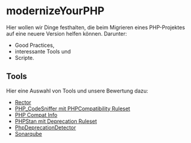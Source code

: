 # modernizeYourPHP

Hier wollen wir Dinge festhalten, die beim Migrieren eines PHP-Projektes auf eine neuere Version helfen können. Darunter:

- Good Practices,
- interessante Tools und
- Scripte.

## Tools

Hier eine Auswahl von Tools und unsere Bewertung dazu:

- [Rector](docs/tool-bewertungen/Rector.md)
- [PHP_CodeSniffer mit PHPCompatibility Ruleset](docs/tool-bewertungen/PHP_CodeSniffer%20mit%20PHPCompatibility%20Ruleset.md)
- [PHP Compat Info](docs/tool-bewertungen/PHP%20Compat%20Info.md)
- [PHPStan mit Deprecation Ruleset](docs/tool-bewertungen/PHPStan%20mit%20Deprecation%20Ruleset.md)
- [PhpDeprecationDetector](docs/tool-bewertungen/PhpDeprecationDetector.md)
- [Sonarqube](docs/tool-bewertungen/Sonarqube.md)